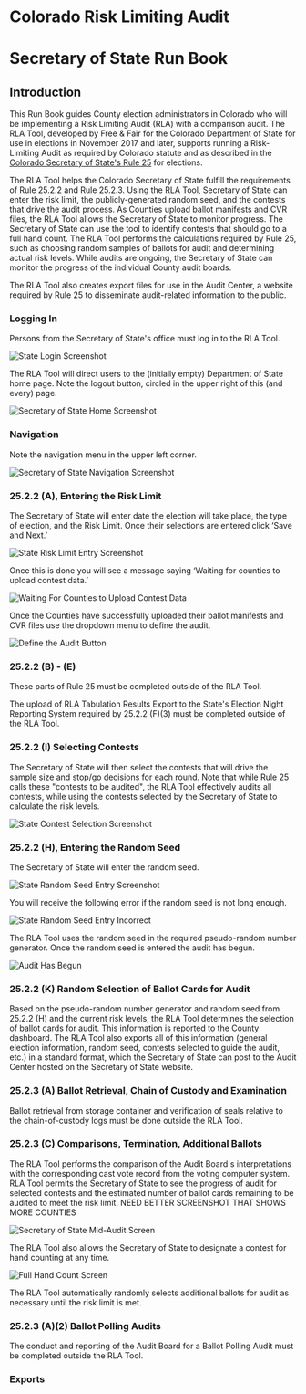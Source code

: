 # Colorado Risk Limiting Audit 
# Secretary of State Run Book 

## Introduction

This Run Book guides County election administrators in Colorado who will be
implementing a Risk Limiting Audit (RLA) with a comparison audit.
The RLA Tool, developed by Free & Fair for the
Colorado Department of State for use in elections in November 2017 and later, 
supports running a Risk-Limiting Audit as required by
Colorado statute and as described in the
[Colorado Secretary of State's Rule 25](http://www.sos.state.co.us/pubs/rule_making/CurrentRules/8CCR1505-1/ElectionRules.pdf) for
elections. 

The RLA Tool helps the Colorado Secretary of State
fulfill the requirements of Rule 25.2.2 and Rule 25.2.3.
Using the RLA Tool, Secretary of
State can enter the risk limit, the publicly-generated random seed, and
the contests that drive the audit process. As Counties upload ballot 
manifests and CVR files, the RLA Tool allows the Secretary of State
to monitor progress. The Secretary of State can
use the tool to identify contests that should go to a full hand
count. The RLA Tool performs the calculations required by Rule 25, such as choosing random samples of ballots for audit and
determining actual risk levels. While audits are ongoing,
the Secretary of State can monitor the progress of the individual
County audit boards.

The RLA Tool also creates export files for use in the Audit Center, a
website required by Rule 25 to disseminate audit-related information
to the public.
 
### Logging In

Persons from the Secretary of State's office must log in to the RLA Tool.

![State Login Screenshot](./screenshots/1-sos_login.png)

The RLA Tool will direct users to the (initially empty) Department of 
State home page. Note the logout button, circled in the upper right 
of this (and every) page.

![Secretary of State Home Screenshot](./screenshots/2-sos_initial_landing_page.png)

### Navigation

Note the navigation menu in the upper left corner.

![Secretary of State Navigation Screenshot](./screenshots/2-sos_nav.png)

### 25.2.2 (A), Entering the Risk Limit

The Secretary of State will enter date the election will take place, the type
of election, and the Risk Limit. Once their selections are entered click ‘Save
and Next.’

![State Risk Limit Entry Screenshot](./screenshots/4-sos_define_audit_save_and_next.png)

Once this is done you will see a message saying ‘Waiting for counties to upload contest
data.’

![Waiting For Counties to Upload Contest Data](./screenshots/6-comparison_risk_limit_now_set.png)

Once the Counties have successfully uploaded their ballot manifests and CVR
files use the dropdown menu to define the audit.

![Define the Audit Button](./screenshots/3-sos_define_audit_button_in_dropdown.png)

### 25.2.2 (B) - (E)

These parts of Rule 25 must be completed outside of the RLA Tool.


The upload of RLA Tabulation Results Export to the State's Election
Night Reporting System required by 25.2.2 (F)(3) must be completed
outside of the RLA Tool.

### 25.2.2 (I) Selecting Contests

The Secretary of State will then select the contests that will drive the
sample size and stop/go decisions for each round.  Note that while
Rule 25 calls these "contests to be audited", the RLA Tool effectively
audits all contests, while using the contests selected by the
Secretary of State to calculate the risk levels.

![State Contest Selection Screenshot](./screenshots/8-sos_selects_contest_reason_why_dropdown.png)

### 25.2.2 (H), Entering the Random Seed

The Secretary of State will enter the random seed.

![State Random Seed Entry Screenshot](./screenshots/12-enter_random_seed_about_to_click.png)

You will receive the following error if the random seed is not long enough.

![State Random Seed Entry Incorrect](./screenshots/13-entered_incorrect_random_seed.png)


The RLA Tool uses the random seed in the required pseudo-random number
generator. Once the random seed is entered the audit has begun.

![Audit Has Begun](./screenshots/15-the_audit_is_launched.png)

### 25.2.2 (K) Random Selection of Ballot Cards for Audit

Based on the pseudo-random number generator and random seed from
25.2.2 (H) and the current risk levels, the RLA Tool determines the
selection of ballot cards for audit. This information is reported to the 
County dashboard. The RLA Tool also exports all of this information (general election
information, random seed, contests selected to guide the audit, etc.)
in a standard format, which the Secretary of State can post to the
Audit Center hosted on the Secretary of State website.

### 25.2.3 (A) Ballot Retrieval, Chain of Custody and Examination

Ballot retrieval from storage container and verification of seals
relative to the chain-of-custody logs must be done outside the RLA
Tool.

### 25.2.3 (C) Comparisons, Termination, Additional Ballots

The RLA Tool performs the comparison of the Audit Board's
interpretations with the corresponding cast vote record from the
voting computer system. RLA Tool permits the Secretary of State to 
see the progress of audit for selected contests and the estimated 
number of ballot cards remaining to be audited to meet the risk limit.
NEED BETTER SCREENSHOT THAT SHOWS MORE COUNTIES

![Secretary of State Mid-Audit Screen](./screenshots/16-audit_status.png)

The RLA Tool also allows the Secretary of State to designate a contest
for hand counting at any time.

![Full Hand Count Screen](./screenshots/9-sos_chooses_full_hand_count.png)

The RLA Tool automatically randomly selects additional ballots for
audit as necessary until the risk limit is met.

### 25.2.3 (A)(2) Ballot Polling Audits

The conduct and reporting of the Audit Board for a Ballot Polling
Audit must be completed outside the RLA Tool.

### Exports
<!--- need to write this section --->
